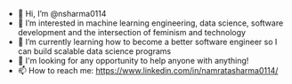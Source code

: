 - 👋 Hi, I’m @nsharma0114
- 👀 I’m interested in machine learning engineering, data science, software development and the intersection of feminism and technology 
- 🌱 I’m currently learning how to become a better software engineer so I can build scalable data science programs  
- 🙌 I'm looking for any opportunity to help anyone with anything! 
- 📫 How to reach me: https://www.linkedin.com/in/namratasharma0114/ 

<!---
nsharma0114/nsharma0114 is a ✨ special ✨ repository because its `README.md` (this file) appears on your GitHub profile.
You can click the Preview link to take a look at your changes.
--->
